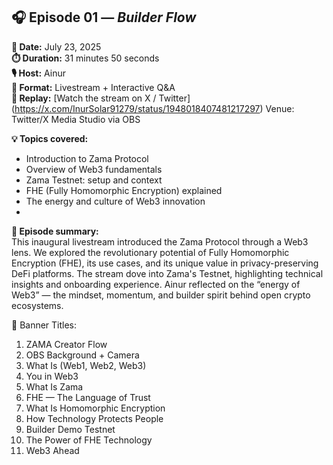 ## 🎧 Episode 01 — *Builder Flow*

**📅 Date:** July 23, 2025  
**⏱️ Duration:** 31 minutes 50 seconds  
**🎙️ Host:** Ainur  
**📍 Format:** Livestream + Interactive Q&A  
**🔗 Replay:** [Watch the stream on X / Twitter] 
(https://x.com/InurSolar91279/status/1948018407481217297)
Venue: Twitter/X Media Studio via OBS

**💡 Topics covered:**
- Introduction to Zama Protocol  
- Overview of Web3 fundamentals  
- Zama Testnet: setup and context  
- FHE (Fully Homomorphic Encryption) explained  
- The energy and culture of Web3 innovation
- 
**📝 Episode summary:**  
This inaugural livestream introduced the Zama Protocol through a Web3 lens. We explored the revolutionary potential of Fully Homomorphic Encryption (FHE), its use cases, and its unique value in privacy-preserving DeFi platforms. The stream dove into Zama's Testnet, highlighting technical insights and onboarding experience. Ainur reflected on the “energy of Web3” — the mindset, momentum, and builder spirit behind open crypto ecosystems.

🎨 Banner Titles:
1. ZAMA Creator Flow
2. OBS Background + Camera
3. What Is (Web1, Web2, Web3)
4. You in Web3
5. What Is Zama
6. FHE — The Language of Trust
7. What Is Homomorphic Encryption
8. How Technology Protects People
9. Builder Demo Testnet
10. The Power of FHE Technology
11. Web3 Ahead
